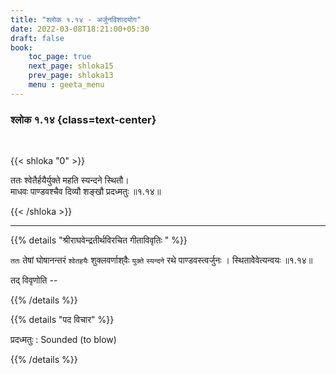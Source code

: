 ```yaml
---
title: "श्लोक १.१४ - अर्जुनविशादयोग"
date: 2022-03-08T18:21:00+05:30
draft: false
book:
    toc_page: true
    next_page: shloka15
    prev_page: shloka13
    menu : geeta_menu
---
```




### श्लोक १.१४ {class=text-center}

<br/>

{{< shloka  "0"  >}}

ततः श्वेतैर्हयैर्युक्ते महति स्यन्दने स्थितौ।  
माधवः पाण्डवश्चैव दिव्यौ शङ्खौ प्रदध्मतुः ॥१.१४॥

{{< /shloka >}}

---

{{% details "श्रीराघवेन्द्रतीर्थविरचित गीताविवृतिः " %}}

`ततः` तेषां घोषानन्तरं `श्वेतहयैः` शुक्लवर्णाश्‌वैः `युक्ते` `स्यन्दने` रथे पाण्डवस्त्वर्जुनः । स्थितावेेवेत्यन्वयः ॥१.१४॥

तद् विवृणोति -- 

{{% /details %}}


{{% details "पद विचार" %}}

प्रदध्मतुः : Sounded (to blow)

{{% /details %}}

